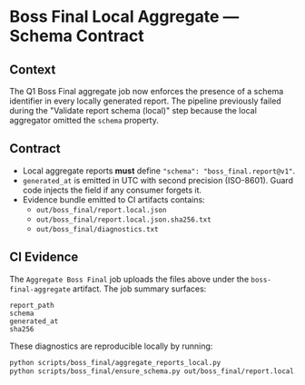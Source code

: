 # Boss Final Local Aggregate — Schema Contract

## Context

The Q1 Boss Final aggregate job now enforces the presence of a schema identifier
in every locally generated report. The pipeline previously failed during the
"Validate report schema (local)" step because the local aggregator omitted the
`schema` property.

## Contract

- Local aggregate reports **must** define `"schema": "boss_final.report@v1"`.
- `generated_at` is emitted in UTC with second precision (ISO-8601). Guard code
  injects the field if any consumer forgets it.
- Evidence bundle emitted to CI artifacts contains:
  - `out/boss_final/report.local.json`
  - `out/boss_final/report.local.json.sha256.txt`
  - `out/boss_final/diagnostics.txt`

## CI Evidence

The `Aggregate Boss Final` job uploads the files above under the
`boss-final-aggregate` artifact. The job summary surfaces:

```
report_path
schema
generated_at
sha256
```

These diagnostics are reproducible locally by running:

```bash
python scripts/boss_final/aggregate_reports_local.py
python scripts/boss_final/ensure_schema.py out/boss_final/report.local.json
```
